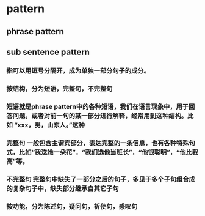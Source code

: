 # pattern
## phrase pattern
### 
## sub sentence pattern
### 指可以用逗号分隔开，成为单独一部分句子的成分。
### 按结构，分为短语，完整句，不完整句
### 短语就是phrase pattern中的各种短语，我们在语言现象中，用于回答问题，或者对前一句的某一部分进行解释，经常用到这种结构。比如 “xxx，男，山东人。”这种
### 完整句 一般包含主谓宾部分，表达完整的一条信息，也有各种特殊句式，比如“我送她一朵花”，“我们选他当班长”，“他很聪明”，“他比我高”等。
### 不完整句 完整句中缺失了一部分之后的句子，多见于多个子句组合成的复杂句子中，缺失部分继承自其它子句
### 
### 按功能，分为陈述句，疑问句，祈使句，感叹句
